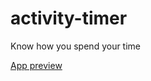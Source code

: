 # activity-timer
Know how you spend your time

[App preview]("https://rawgit.com/NyitraiZsolt/activity-timer/master/movie-list.html")